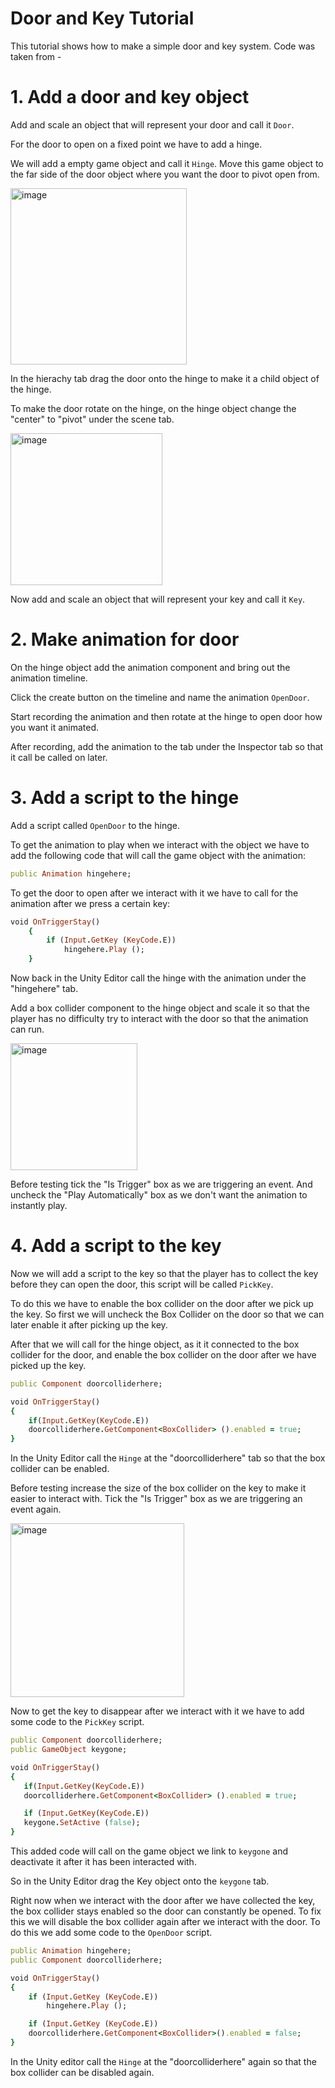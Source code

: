 # Door and Key Tutorial
This tutorial shows how to make a simple door and key system. Code was taken from -

# 1. Add a door and key object
Add and scale an object that will represent your door and call it ```Door```.

For the door to open on a fixed point we have to add a hinge.

We will add a empty game object and call it ```Hinge```. Move this game object to the far side of the door object where you want the door to pivot open from.

<img width="282" alt="image" src="https://github.com/dixonm25/GpProject1/assets/146852548/7a7fe8b9-05a3-4b4b-8ea7-7c531ebb07c2">

In the hierachy tab drag the door onto the hinge to make it a child object of the hinge.

To make the door rotate on the hinge, on the hinge object change the "center" to "pivot" under the scene tab.

<img width="243" alt="image" src="https://github.com/dixonm25/GpProject1/assets/146852548/64195c77-7041-4e92-84f5-c8932ac86918">

Now add and scale an object that will represent your key and call it ```Key```.

# 2. Make animation for door
On the hinge object add the animation component and bring out the animation timeline.

Click the create button on the timeline and name the animation ```OpenDoor```.

Start recording the animation and then rotate at the hinge to open door how you want it animated.

After recording, add the animation to the tab under the Inspector tab so that it call be called on later.

# 3. Add a script to the hinge
Add a script called ```OpenDoor``` to the hinge.

To get the animation to play when we interact with the object we have to add the following code that will call the game object with the animation:
```ruby
public Animation hingehere;
```
To get the door to open after we interact with it we have to call for the animation after we press a certain key:
```ruby
void OnTriggerStay()
    {
        if (Input.GetKey (KeyCode.E)) 
            hingehere.Play ();
    }
```
Now back in the Unity Editor call the hinge with the animation under the "hingehere" tab.

Add a box collider component to the hinge object and scale it so that the player has no difficulty try to interact with the door so that the animation can run.

<img width="203" alt="image" src="https://github.com/dixonm25/GpProject1/assets/146852548/c1a5b8bc-7e0b-40e9-aeb3-175e5e59a4a5">

Before testing tick the "Is Trigger" box as we are triggering an event. And uncheck the "Play Automatically" box as we don't want the animation to instantly play.

# 4. Add a script to the key 
Now we will add a script to the key so that the player has to collect the key before they can open the door, this script will be called ```PickKey```.

To do this we have to enable the box collider on the door after we pick up the key. So first we will uncheck the Box Collider on the door so that we can later enable it after picking up the key.

After that we will call for the hinge object, as it it connected to the box collider for the door, and enable the box collider on the door after we have picked up the key.
```ruby
public Component doorcolliderhere;

void OnTriggerStay()
{
    if(Input.GetKey(KeyCode.E))
    doorcolliderhere.GetComponent<BoxCollider> ().enabled = true; 
}
```
In the Unity Editor call the ```Hinge``` at the "doorcolliderhere" tab so that the box collider can be enabled.

Before testing increase the size of the box collider on the key to make it easier to interact with. Tick the "Is Trigger" box as we are triggering an event again.

<img width="278" alt="image" src="https://github.com/dixonm25/GpProject1/assets/146852548/c58e808b-e554-4c7e-bac7-a3065625f0ce">

Now to get the key to disappear after we interact with it we have to add some code to the ```PickKey``` script.
```ruby
public Component doorcolliderhere;
public GameObject keygone;

void OnTriggerStay()
{
   if(Input.GetKey(KeyCode.E))
   doorcolliderhere.GetComponent<BoxCollider> ().enabled = true;

   if (Input.GetKey(KeyCode.E))
   keygone.SetActive (false);
}
```
This added code will call on the game object we link to ```keygone``` and deactivate it after it has been interacted with.

So in the Unity Editor drag the Key object onto the ```keygone``` tab.

Right now when we interact with the door after we have collected the key, the box collider stays enabled so the door can constantly be opened. To fix this we will disable the box collider again after we interact with the door. To do this we add some code to the ```OpenDoor``` script.

```ruby
public Animation hingehere;
public Component doorcolliderhere;

void OnTriggerStay()
{
    if (Input.GetKey (KeyCode.E)) 
        hingehere.Play ();

    if (Input.GetKey (KeyCode.E))
    doorcolliderhere.GetComponent<BoxCollider>().enabled = false;
}
```
In the Unity editor call the ```Hinge``` at the "doorcolliderhere" again so that the box collider can be disabled again.

